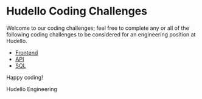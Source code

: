 # Hudello Coding Challenges

Welcome to our coding challenges; feel free to complete any or all of the following coding challenges to be considered for an engineering position at Hudello.

- [Frontend](https://github.com/Hudello/challenge-frontend)
- [API](https://github.com/Hudello/challenge-api)
- [SQL](https://github.com/Hudello/challenge-sql)

Happy coding!

Hudello Engineering
